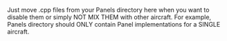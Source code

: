 Just move .cpp files from your Panels directory here when you want to disable them or simply NOT MIX THEM with other
aircraft. For example, Panels directory should ONLY contain Panel implementations for a SINGLE aircraft.